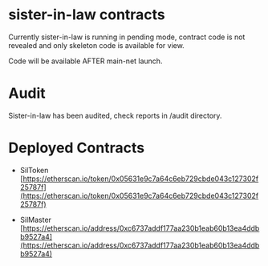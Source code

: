 # sister-in-law contracts
Currently sister-in-law is running in pending mode, contract code is not revealed and only skeleton code is available for view.

Code will be available AFTER main-net launch.

# Audit

Sister-in-law has been audited, check reports in /audit directory.

# Deployed Contracts

- SilToken [https://etherscan.io/token/0x05631e9c7a64c6eb729cbde043c127302f25787f](https://etherscan.io/token/0x05631e9c7a64c6eb729cbde043c127302f25787f)

- SilMaster [https://etherscan.io/address/0xc6737addf177aa230b1eab60b13ea4ddbb9527a4](https://etherscan.io/address/0xc6737addf177aa230b1eab60b13ea4ddbb9527a4)